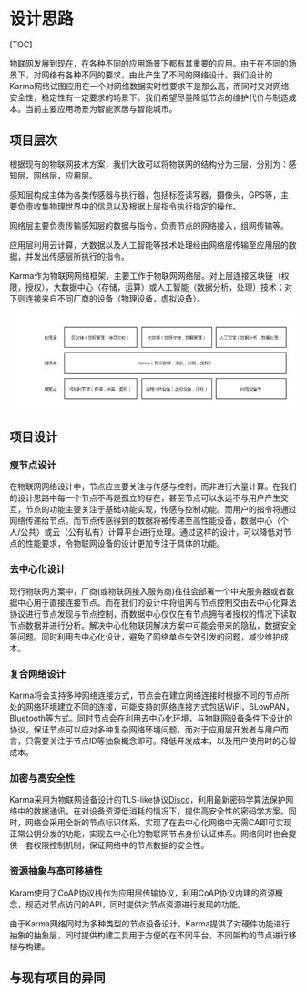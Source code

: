 # 设计思路

[TOC]

物联网发展到现在，在各种不同的应用场景下都有其重要的应用。由于在不同的场景下，对网络有各种不同的要求，由此产生了不同的网络设计。我们设计的Karma网络试图应用在一个对网络数据实时性要求不是那么高，而同时又对网络安全性，稳定性有一定要求的场景下。我们希望尽量降低节点的维护代价与制造成本。当前主要应用场景为智能家居与智能城市。

## 项目层次
根据现有的物联网技术方案，我们大致可以将物联网的结构分为三层，分别为：感知层，网络层，应用层。

感知层构成主体为各类传感器与执行器，包括标签读写器，摄像头，GPS等，主要负责收集物理世界中的信息以及根据上层指令执行指定的操作。

网络层主要负责传输感知层的数据与指令，负责节点的网络接入，组网传输等。

应用层利用云计算，大数据以及人工智能等技术处理经由网络层传输至应用层的数据，并发出传感层所执行的指令。

Karma作为物联网网络框架，主要工作于物联网网络层。对上层连接区块链（权限，授权），大数据中心（存储，运算）或人工智能（数据分析，处理）技术；对下则连接来自不同厂商的设备（物理设备，虚拟设备）。

![](../img/layered.png)

## 项目设计

### 瘦节点设计

在物联网网络设计中，节点应主要关注与传感与控制，而非进行大量计算。在我们的设计思路中每一个节点不再是孤立的存在，甚至节点可以永远不与用户产生交互，节点的功能主要关注于基础功能实现，传感与控制功能。而用户的指令将通过网络传递给节点。而节点传感得到的数据将被传递至高性能设备，数据中心（个人/公共）或云（公有私有）计算平台进行处理。通过这样的设计，可以降低对节点的性能要求，令物联网设备的设计更加专注于具体的功能。

### 去中心化设计

现行物联网方案中，厂商(或物联网接入服务商)往往会部署一个中央服务器或者数据中心用于直接连接节点。而在我们的设计中将组网与节点控制交由去中心化算法协议进行节点发现与节点控制，而数据中心仅仅在有节点拥有者授权的情况下读取节点数据并进行分析。解决中心化物联网解决方案中可能会带来的隐私，数据安全等问题。同时利用去中心化设计，避免了网络单点失效引发的问题，减少维护成本。

### 复合网络设计

Karma将会支持多种网络连接方式，节点会在建立网络连接时根据不同的节点所处的网络环境建立不同的连接，可能支持的网络连接方式包括WiFi，6LowPAN，Bluetooth等方式。同时节点会在利用去中心化环境，与物联网设备条件下设计的协议，保证节点可以应对多种复杂网络环境问题，而对于应用层开发者与用户而言，只需要关注于节点ID等抽象概念即可。降低开发成本，以及用户使用时的心智成本。

### 加密与高安全性

Karma采用为物联网设备设计的TLS-like协议[Disco](https://www.davidwong.fr/embeddeddisco/)，利用最新密码学算法保护网络中的数据通讯，在对设备资源低消耗的情况下，提供高安全性的密码学方案。同时，网络会采用全新的节点标识体系，实现了在去中心化网络中无需CA即可实现正常公钥分发的功能，实现去中心化的物联网节点身份认证体系。网络同时也会提供一套权限控制机制，保证网络中的节点数据的安全性。

### 资源抽象与高可移植性

Karam使用了CoAP协议栈作为应用层传输协议，利用CoAP协议内建的资源概念，规范对节点访问的API，同时提供对节点资源进行发现的功能。

由于Karma网络同时为多种类型的节点设备设计，Karma提供了对硬件功能进行抽象的抽象层，同时提供构建工具用于方便的在不同平台，不同架构的节点进行移植与构建。

## 与现有项目的异同

